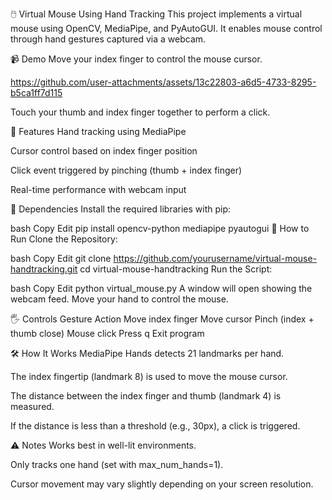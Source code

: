 
🖱️ Virtual Mouse Using Hand Tracking
This project implements a virtual mouse using OpenCV, MediaPipe, and PyAutoGUI. It enables mouse control through hand gestures captured via a webcam.

📹 Demo
Move your index finger to control the mouse cursor.


https://github.com/user-attachments/assets/13c22803-a6d5-4733-8295-b5ca1ff7d115


Touch your thumb and index finger together to perform a click.



🔧 Features
Hand tracking using MediaPipe

Cursor control based on index finger position

Click event triggered by pinching (thumb + index finger)

Real-time performance with webcam input

🧰 Dependencies
Install the required libraries with pip:

bash
Copy
Edit
pip install opencv-python mediapipe pyautogui
🚀 How to Run
Clone the Repository:

bash
Copy
Edit
git clone https://github.com/yourusername/virtual-mouse-handtracking.git
cd virtual-mouse-handtracking
Run the Script:

bash
Copy
Edit
python virtual_mouse.py
A window will open showing the webcam feed. Move your hand to control the mouse.

🖐️ Controls
Gesture	Action
Move index finger	Move cursor
Pinch (index + thumb close)	Mouse click
Press q	Exit program

🛠️ How It Works
MediaPipe Hands detects 21 landmarks per hand.

The index fingertip (landmark 8) is used to move the mouse cursor.

The distance between the index finger and thumb (landmark 4) is measured.

If the distance is less than a threshold (e.g., 30px), a click is triggered.

⚠️ Notes
Works best in well-lit environments.

Only tracks one hand (set with max_num_hands=1).

Cursor movement may vary slightly depending on your screen resolution.
